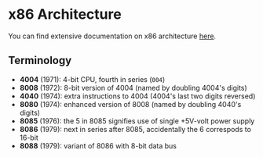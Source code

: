 # x86 Architecture

You can find extensive documentation on x86 architecture [here](https://software.intel.com/content/www/us/en/develop/articles/intel-sdm.html).

## Terminology

 * **4004** (1971): 4-bit CPU, fourth in series (`004`)
 * **8008** (1972): 8-bit version of 4004 (named by doubling 4004's digits)
 * **4040** (1974): extra instructions to 4004 (4004's last two digits reversed)
 * **8080** (1974): enhanced version of 8008 (named by doubling 4040's digits)
 * **8085** (1976): the 5 in 8085 signifies use of single +5V-volt power supply
 * **8086** (1979): next in series after 8085, accidentally the 6 correspods to 16-bit
 * **8088** (1979): variant of 8086 with 8-bit data bus

